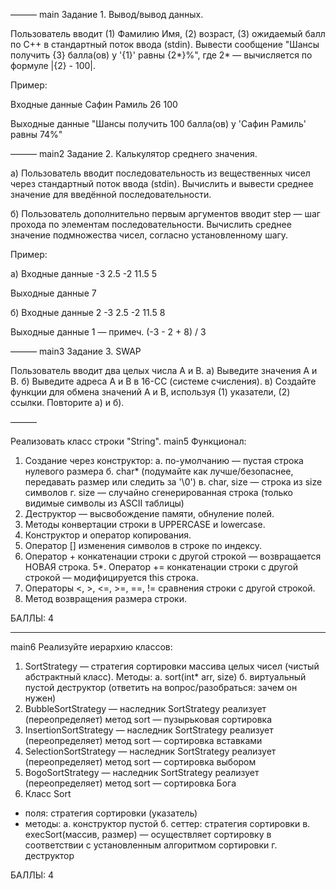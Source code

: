 ———
main
Задание 1. Вывод/вывод данных.

Пользователь вводит (1) Фамилию Имя, (2) возраст, (3) ожидаемый балл по С++ в стандартный поток ввода (stdin).
Вывести сообщение "Шансы получить {3} балла(ов) у '{1}' равны {2*}%", где 2* — вычисляется по формуле |{2} - 100|.

Пример:

Входные данные
Сафин Рамиль 26 100

Выходные данные
"Шансы получить 100 балла(ов) у 'Сафин Рамиль' равны 74%"

———
main2
Задание 2. Калькулятор среднего значения.

а) Пользователь вводит последовательность из вещественных чисел через стандартный поток ввода (stdin).
Вычислить и вывести среднее значение для введённой последовательности.

б) Пользователь дополнительно первым аргументов вводит step — шаг прохода по элементам последовательности.
Вычислить среднее значение подмножества чисел, согласно установленному шагу.

Пример:

a)
Входные данные
-3 2.5 -2 11.5 5

Выходные данные
7

б)
Входные данные
2 -3 2.5 -2 11.5 8

Выходные данные
1 — примеч. (-3 - 2 + 8) / 3

———
main3
Задание 3. SWAP

Пользователь вводит два целых числа A и B.
а) Выведите значения A и B.
б) Выведите адреса A и B в 16-CC (системе счисления).
в) Создайте функции для обмена значений A и B, используя (1) указатели, (2) ссылки. Повторите а) и б).

———

Реализовать класс строки "String".
main5
Функционал:
1. Создание через конструктор:
  а. по-умолчанию — пустая строка нулевого размера
  б. char* (подумайте как лучше/безопаснее, передавать размер или следить за '\0')
  в. char, size — строка из size символов
  г. size — случайно сгенерированная строка (только видимые символы из ASCII таблицы)
2. Деструктор — высвобождение памяти, обнуление полей.
3. Методы конвертации строки в UPPERCASE и lowercase.
3. Конструктор и оператор копирования.
4. Оператор [] изменения символов в строке по индексу.
5. Оператор + конкатенации строки с другой строкой — возвращается НОВАЯ строка.
5*. Оператор += конкатенации строки с другой строкой — модифицируется this строка.
6. Операторы <, >, <=, >=, ==, != сравнения строки c другой строкой.
7. Метод возвращения размера строки.

БАЛЛЫ: 4

-----

main6
Реализуйте иерархию классов:

1.  SortStrategy — стратегия сортировки массива целых чисел (чистый абстрактный класс).
Методы:
  а. sort(int* arr, size)
  б. виртуальный пустой деструктор (ответить на вопрос/разобраться: зачем он нужен)
2. BubbleSortStrategy — наследник SortStrategy
    реализует (переопределяет) метод sort — пузырьковая сортировка
3. InsertionSortStrategy —  наследник SortStrategy
    реализует (переопределяет) метод sort — сортировка вставками
4. SelectionSortStrategy —  наследник SortStrategy
    реализует (переопределяет) метод sort — сортировка выбором
5. BogoSortStrategy —  наследник SortStrategy
    реализует (переопределяет) метод sort — сортировка Бога
6. Класс Sort
- поля: стратегия сортировки (указатель)
- методы:
  а. конструктор пустой
  б. сеттер: стратегия сортировки
  в. execSort(массив, размер) — осуществляет сортировку в соответствии с установленным алгоритмом сортировки
  г. деструктор

БАЛЛЫ: 4
